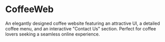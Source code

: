# CoffeeWeb
An elegantly designed coffee website featuring an attractive UI, a detailed coffee menu, and an interactive "Contact Us" section. Perfect for coffee lovers seeking a seamless online experience.
